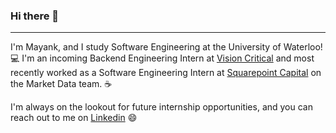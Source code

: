 ### Hi there 👋
___
I'm Mayank, and I study Software Engineering at the University of Waterloo! 💻
I'm an incoming Backend Engineering Intern at [Vision Critical](https://www.visioncritical.com/) and most recently worked as a Software Engineering Intern at [Squarepoint Capital](https://squarepoint-capital.com/) on the Market Data team. ☕

I'm always on the lookout for future internship opportunities, and you can reach out to me on [Linkedin](https://www.linkedin.com/in/mayank-kanoria/) 😄

<!--
**mkanoria/mkanoria** is a ✨ _special_ ✨ repository because its `README.md` (this file) appears on your GitHub profile.

Here are some ideas to get you started:

- 🔭 I’m currently working on ...
- 🌱 I’m currently learning ...
- 👯 I’m looking to collaborate on ...
- 🤔 I’m looking for help with ...
- 💬 Ask me about ...
- 📫 How to reach me: ...
- 😄 Pronouns: ...
- ⚡ Fun fact: ...
-->
